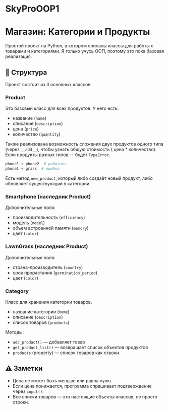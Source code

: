 # SkyProOOP1

# Магазин: Категории и Продукты

Простой проект на Python, в котором описаны классы для работы с товарами и категориями. Я только учусь ООП, поэтому это
пока базовая реализация.

## 🧱 Структура

Проект состоит из 3 основных классов:

### Product

Это базовый класс для всех продуктов. У него есть:

- название (`name`)
- описание (`description`)
- цена (`price`)
- количество (`quantity`)

Также реализована возможность сложения двух продуктов одного типа (через `__add__`), чтобы узнать общую стоимость (
цена * количество). Если продукты разных типов — будет `TypeError`.

```python
phone1 + phone2  # работает
phone1 + grass  # ошибка
```

Есть метод `new_product`, который либо создаёт новый продукт, либо обновляет существующий в категории.

### Smartphone (наследник Product)

Дополнительные поля:

- производительность (`efficiency`)
- модель (`model`)
- объем встроенной памяти (`memory`)
- цвет (`color`)

### LawnGrass (наследник Product)

Дополнительные поля:

- страна-производитель (`country`)
- срок прорастания (`germination_period`)
- цвет (`color`)

### Category

Класс для хранения категории товаров.

- название категории (`name`)
- описание (`description`)
- список товаров (`products`)

Методы:

- `add_product()` — добавляет товар
- `get_product_list()` — возвращает список объектов продуктов
- `products` (property) — список товаров как строки

## ⚠️ Заметки

- Цена не может быть меньше или равна нулю.
- Если цена понижается, программа спрашивает подтверждение через `input()`.
- Все списки товаров — это настоящие объекты классов, не просто строки.
